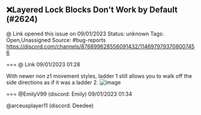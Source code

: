 ## ❌Layered Lock Blocks Don't Work by Default (#2624)
@ Link opened this issue on 09/01/2023
Status: unknown
Tags: Open,Unassigned
Source: #bug-reports https://discord.com/channels/876899628556091432/1146979793708007456


=== @ Link 09/01/2023 01:28

With newer non z1 movement styles, ladder 1 still allows you to walk off the side directions as if it was a ladder 2.
![image](https://cdn.discordapp.com/attachments/1146979793708007456/1146979794186149999/image.png?ex=65ea69ac&is=65d7f4ac&hm=3feb2b998578f30ac163d894646c4c4ee7d005f213490eaab8b58e235009f497&)

=== @EmilyV99 (discord: Emily) 09/01/2023 01:34

@arceusplayer11 (discord: Deedee)
